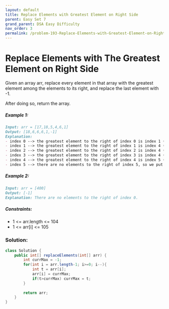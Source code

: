 ```yaml
---
layout: default
title: Replace Elements with Greatest Element on Right Side
parent: Easy Set 7
grand_parent: DSA Easy Difficulty
nav_order: 3
permalink: /problem-193-Replace-Elements-with-Greatest-Element-on-Right-Side/
---
```

# Replace Elements with The Greatest Element on Right Side
Given an array arr, replace every element in that array with the greatest element among the elements to its right, and replace the last element with -1.

After doing so, return the array.

##### Example 1:
```markdown
Input: arr = [17,18,5,4,6,1]
Output: [18,6,6,6,1,-1]
Explanation:
- index 0 --> the greatest element to the right of index 0 is index 1 (18).
- index 1 --> the greatest element to the right of index 1 is index 4 (6).
- index 2 --> the greatest element to the right of index 2 is index 4 (6).
- index 3 --> the greatest element to the right of index 3 is index 4 (6).
- index 4 --> the greatest element to the right of index 4 is index 5 (1).
- index 5 --> there are no elements to the right of index 5, so we put -1.
```
##### Example 2:
```markdown
Input: arr = [400]
Output: [-1]
Explanation: There are no elements to the right of index 0.
```
##### Constraints:
* 1 <= arr.length <= 104
* 1 <= arr[i] <= 105

### Solution:
```java
class Solution {
    public int[] replaceElements(int[] arr) {
        int currMax = -1;
        for(int i = arr.length-1; i>=0; i--){
            int t = arr[i];
            arr[i] = currMax;
            if(t>currMax) currMax = t;
        }
        
        return arr;
    }
}
```

